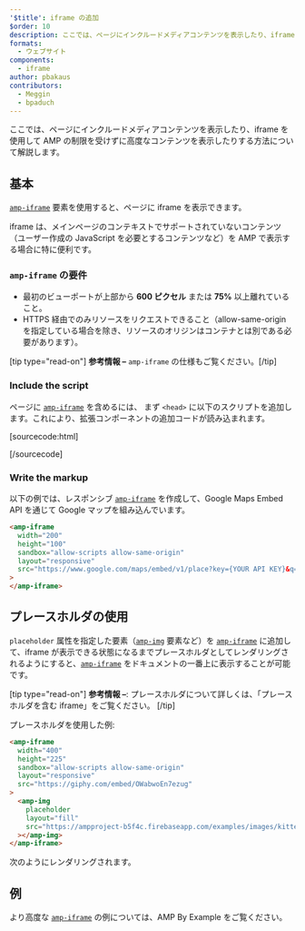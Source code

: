```yaml
---
'$title': iframe の追加
$order: 10
description: ここでは、ページにインクルードメディアコンテンツを表示したり、iframe を使用して AMP の制限を受けずに高度なコンテンツを表示したりする方法について解説します。
formats:
  - ウェブサイト
components:
  - iframe
author: pbakaus
contributors:
  - Meggin
  - bpaduch
---
```


ここでは、ページにインクルードメディアコンテンツを表示したり、iframe を使用して AMP の制限を受けずに高度なコンテンツを表示したりする方法について解説します。

## 基本

[`amp-iframe`](../../../../documentation/components/reference/amp-iframe.md) 要素を使用すると、ページに iframe を表示できます。

iframe は、メインページのコンテキストでサポートされていないコンテンツ（ユーザー作成の JavaScript を必要とするコンテンツなど）を AMP で表示する場合に特に便利です。

### `amp-iframe` の要件

- 最初のビューポートが上部から **600 ピクセル** または **75%** 以上離れていること。
- HTTPS 経由でのみリソースをリクエストできること（allow-same-origin を指定している場合を除き、リソースのオリジンはコンテナとは別である必要があります）。

[tip type="read-on"] <strong>参考情報 –</strong> <a><code>amp-iframe</code> の仕様</a>もご覧ください。[/tip]

### Include the script

ページに [`amp-iframe`](../../../../documentation/components/reference/amp-iframe.md) を含めるには、 まず `<head>` に以下のスクリプトを追加します。これにより、拡張コンポーネントの追加コードが読み込まれます。

[sourcecode:html]

<script async custom-element="amp-iframe"
  src="https://ampjs.org/v0/amp-iframe-0.1.js"></script>

[/sourcecode]

### Write the markup

以下の例では、レスポンシブ [`amp-iframe`](../../../../documentation/components/reference/amp-iframe.md) を作成して、<a>Google Maps Embed API</a> を通じて Google マップを組み込んでいます。

```html
<amp-iframe
  width="200"
  height="100"
  sandbox="allow-scripts allow-same-origin"
  layout="responsive"
  src="https://www.google.com/maps/embed/v1/place?key={YOUR API KEY}&q=europe"
>
</amp-iframe>
```

## プレースホルダの使用

`placeholder` 属性を指定した要素（[`amp-img`](../../../../documentation/components/reference/amp-img.md) 要素など）を [`amp-iframe`](../../../../documentation/components/reference/amp-iframe.md) に追加して、iframe が表示できる状態になるまでプレースホルダとしてレンダリングされるようにすると、[`amp-iframe`](../../../../documentation/components/reference/amp-iframe.md) をドキュメントの一番上に表示することが可能です。

[tip type="read-on"] <strong>参考情報 –</strong>: プレースホルダについて詳しくは、「<a>プレースホルダを含む iframe</a>」をご覧ください。 [/tip]

プレースホルダを使用した例:

```html
<amp-iframe
  width="400"
  height="225"
  sandbox="allow-scripts allow-same-origin"
  layout="responsive"
  src="https://giphy.com/embed/OWabwoEn7ezug"
>
  <amp-img
    placeholder
    layout="fill"
    src="https://ampproject-b5f4c.firebaseapp.com/examples/images/kittens-biting.jpg"
  ></amp-img>
</amp-iframe>
```

次のようにレンダリングされます。

<amp-iframe width="400" height="225" sandbox="allow-scripts allow-same-origin" layout="responsive" src="https://giphy.com/embed/OWabwoEn7ezug"><amp-img placeholder layout="fill" src="https://ampproject-b5f4c.firebaseapp.com/examples/images/kittens-biting.jpg"></amp-img></amp-iframe>

## 例

より高度な [<code>amp-iframe</code>](../../../../documentation/components/reference/amp-iframe.md) の例については、<a>AMP By Example</a> をご覧ください。
